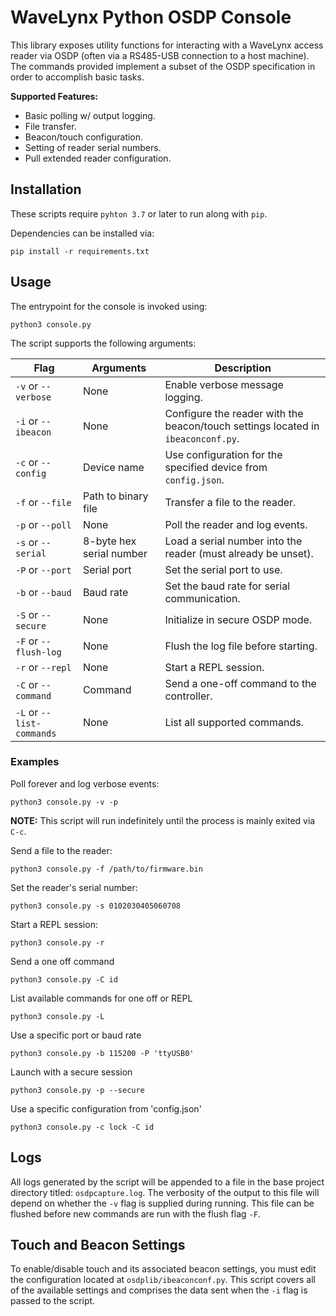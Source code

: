 # WaveLynx Python OSDP Console

This library exposes utility functions for interacting with a WaveLynx access reader
via OSDP (often via a RS485-USB connection to a host machine). The commands provided
implement a subset of the OSDP specification in order to accomplish basic tasks.

**Supported Features:**

* Basic polling w/ output logging.
* File transfer.
* Beacon/touch configuration.
* Setting of reader serial numbers.
* Pull extended reader configuration.

## Installation

These scripts require `pyhton 3.7` or later to run along with `pip`.

Dependencies can be installed via:

```
pip install -r requirements.txt
```

## Usage

The entrypoint for the console is invoked using:

```
python3 console.py
```

The script supports the following arguments:

| Flag                      | Arguments                | Description                                                                      |
|---------------------------|--------------------------|----------------------------------------------------------------------------------|
| `-v` or `--verbose`       | None                     | Enable verbose message logging.                                                  |
| `-i` or `--ibeacon`       | None                     | Configure the reader with the beacon/touch settings located in `ibeaconconf.py`. |
| `-c` or `--config`        | Device name              | Use configuration for the specified device from `config.json`.                   |
| `-f` or `--file`          | Path to binary file      | Transfer a file to the reader.                                                   |
| `-p` or `--poll`          | None                     | Poll the reader and log events.                                                  |
| `-s` or `--serial`        | 8-byte hex serial number | Load a serial number into the reader (must already be unset).                    |
| `-P` or `--port`          | Serial port              | Set the serial port to use.                                                      |
| `-b` or `--baud`          | Baud rate                | Set the baud rate for serial communication.                                      |
| `-S` or `--secure`        | None                     | Initialize in secure OSDP mode.                                                  |
| `-F` or `--flush-log`     | None                     | Flush the log file before starting.                                              |
| `-r` or `--repl`          | None                     | Start a REPL session.                                                            |
| `-C` or `--command`       | Command                  | Send a one-off command to the controller.                                        |
| `-L` or `--list-commands` | None                     | List all supported commands.                                                     |

### Examples

Poll forever and log verbose events:

```
python3 console.py -v -p
```

**NOTE:** This script will run indefinitely until the process is mainly exited via `C-c`.

Send a file to the reader:

```
python3 console.py -f /path/to/firmware.bin
```

Set the reader's serial number:

```
python3 console.py -s 0102030405060708
```
Start a REPL session:
```
python3 console.py -r
```
Send a one off command
```
python3 console.py -C id
```
List available commands for one off or REPL
```
python3 console.py -L
```
Use a specific port or baud rate
```
python3 console.py -b 115200 -P 'ttyUSB0'
```
Launch with a secure session
```
python3 console.py -p --secure
```
Use a specific configuration from 'config.json'
```
python3 console.py -c lock -C id
```


## Logs

All logs generated by the script will be appended to a file in the base project directory titled:
`osdpcapture.log`. The verbosity of the output to this file will depend on whether the `-v` flag
is supplied during running. This file can be flushed before new commands are run with the flush flag `-F`.

## Touch and Beacon Settings

To enable/disable touch and its associated beacon settings, you must edit the configuration
located at `osdplib/ibeaconconf.py`. This script covers all of the available settings and
comprises the data sent when the `-i` flag is passed to the script.
